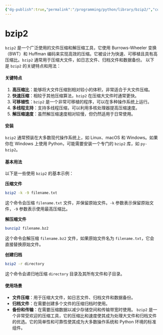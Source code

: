 ```yaml
---
{"dg-publish":true,"permalink":"/programming/python/library/bzip2/","contentClasses":".content svg {width: 100%; height: auto;}"}
---
```



# bzip2

`bzip2` 是一个广泛使用的文件压缩和解压缩工具，它使用 Burrows-Wheeler 变换（BWT）和 Huffman 编码来实现高效的压缩。它被设计为快速、可移植且具有高压缩比。`bzip2` 通常用于压缩大文件，如日志文件、归档文件和数据备份。 以下是 `bzip2` 的关键特点和用法：

#### 关键特点

1. **高压缩比**：能够将大文件压缩到相对较小的体积，非常适合于大文件压缩。
2. **快速压缩**：相较于其他压缩算法，`bzip2` 在压缩大文件时通常更快。
3. **可移植性**：`bzip2` 是一个非常可移植的程序，可以在多种操作系统上运行。
4. **多线程支持**：支持多线程压缩，可以利用多核处理器提高压缩速度。
5. **解压缩速度**：虽然解压缩速度相对较慢，但仍然适用于日常使用。

#### 安装

`bzip2` 通常预装在大多数现代操作系统上，如 Linux、macOS 和 Windows。如果你在 Windows 上使用 Python，可能需要安装一个专门的 `bzip2` 库，如 `py-bzip2`。

#### 基本用法

以下是一些使用 `bzip2` 的基本示例：

**压缩文件**

```bash
bzip2 -k -9 filename.txt
```

这个命令会压缩 `filename.txt` 文件，并保留原始文件。`-k` 参数表示保留原始文件，`-9` 参数表示使用最高压缩比。

**解压缩文件**

```bash
bunzip2 filename.bz2
```

这个命令会解压缩 `filename.bz2` 文件，如果原始文件名为 `filename.txt`，它会直接替换原始文件。

**创建归档**

```bash
bzip2 -r directory
```

这个命令会递归地压缩 `directory` 目录及其所有文件和子目录。

#### 使用场景

* **文件压缩**：用于压缩大文件，如日志文件、归档文件和数据备份。
* **归档文件**：在需要创建多个文件的压缩归档时使用。
* **备份和传输**：在需要压缩数据以减少存储空间和传输带宽时使用。 `bzip2` 是一个非常受欢迎的压缩工具，它的压缩比和速度使其成为处理大文件和归档文件的优选。它的简单性和可靠性使其成为大多数操作系统和 Python 环境的标准组件。